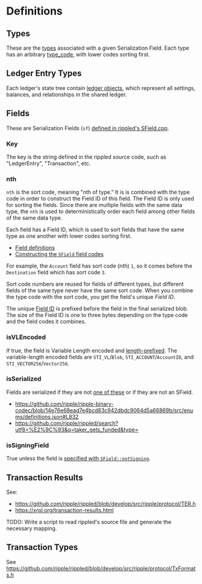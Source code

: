 # Definitions

## Types

These are the [types](https://xrpl.org/serialization.html#type-list) associated with a given Serialization Field. Each type has an arbitrary [type_code](https://xrpl.org/serialization.html#type-codes), with lower codes sorting first.

## Ledger Entry Types

Each ledger's state tree contain [ledger objects](https://xrpl.org/ledger-object-types.html), which represent all settings, balances, and relationships in the shared ledger. 

## Fields

These are Serialization Fields (`sf`) [defined in rippled's SField.cpp](https://github.com/ripple/rippled/blob/develop/src/ripple/protocol/impl/SField.cpp).

### Key

The key is the string defined in the rippled source code, such as "LedgerEntry", "Transaction", etc.

### nth

`nth` is the sort code, meaning "nth of type." It is is combined with the type code in order to construct the Field ID of this field. The Field ID is only used for sorting the fields. Since there are multiple fields with the same data type, the `nth` is used to deterministically order each field among other fields of the same data type.

Each field has a Field ID, which is used to sort fields that have the same type as one another with lower codes sorting first.

- [Field definitions](https://github.com/ripple/rippled/blob/72e6005f562a8f0818bc94803d222ac9345e1e40/src/ripple/protocol/impl/SField.cpp#L72-L266)
- [Constructing the `SField` field codes](https://github.com/ripple/rippled/blob/eaff9a0e6aec0ad077f118501791c7684debcfd5/src/ripple/protocol/SField.h#L95-L98)

For example, the `Account` field has sort code (nth) `1`, so it comes before the `Destination` field which has sort code `3`.

Sort code numbers are reused for fields of different types, but different fields of the same type never have the same sort code. When you combine the type code with the sort code, you get the field's unique _Field ID_.

The unique [Field ID](https://xrpl.org/serialization.html#field-ids) is prefixed before the field in the final serialized blob. The size of the Field ID is one to three bytes depending on the type code and the field codes it combines.

### isVLEncoded

If true, the field is Variable Length encoded and [length-prefixed](https://xrpl.org/serialization.html#length-prefixing). The variable-length encoded fields are `STI_VL`/`Blob`, `STI_ACCOUNT`/`AccountID`, and `STI_VECTOR256`/`Vector256`.

### isSerialized

Fields are serialized if they are not [one of these](https://github.com/ripple/rippled/blob/eaff9a0e6aec0ad077f118501791c7684debcfd5/src/ripple/protocol/impl/SField.cpp#L71-L78) or if they are not an SField.

- https://github.com/ripple/ripple-binary-codec/blob/14e76e68ead7e4bcd83c942dbdc9064d5a66869b/src/enums/definitions.json#L832
- https://github.com/ripple/rippled/search?utf8=%E2%9C%93&q=taker_gets_funded&type=

### isSigningField

True unless the field is [specified with `SField::notSigning`](https://github.com/ripple/rippled/blob/eaff9a0e6aec0ad077f118501791c7684debcfd5/src/ripple/protocol/impl/SField.cpp#L198).

## Transaction Results

See:

- https://github.com/ripple/rippled/blob/develop/src/ripple/protocol/TER.h
- https://xrpl.org/transaction-results.html

TODO: Write a script to read rippled's source file and generate the necessary mapping.

## Transaction Types

See https://github.com/ripple/rippled/blob/develop/src/ripple/protocol/TxFormats.h
